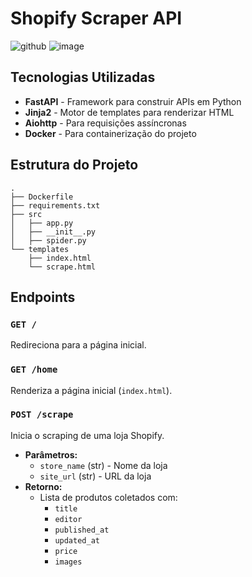 # Shopify Scraper API



![github](https://github.com/user-attachments/assets/d1aa3a3b-b569-4ec9-92fe-6e969c8efe64)
![image](https://github.com/user-attachments/assets/605a3b0c-39c5-43f8-b1d7-523a3174359b)


## Tecnologias Utilizadas
- **FastAPI** - Framework para construir APIs em Python
- **Jinja2** - Motor de templates para renderizar HTML
- **Aiohttp** - Para requisições assíncronas
- **Docker** - Para containerização do projeto

## Estrutura do Projeto
```
.
├── Dockerfile
├── requirements.txt
├── src
│   ├── app.py
│   ├── __init__.py
│   ├── spider.py
└── templates
    ├── index.html
    └── scrape.html
```


## Endpoints
### `GET /`
Redireciona para a página inicial.

### `GET /home`
Renderiza a página inicial (`index.html`).

### `POST /scrape`
Inicia o scraping de uma loja Shopify.
- **Parâmetros:**
  - `store_name` (str) - Nome da loja
  - `site_url` (str) - URL da loja
- **Retorno:**
  - Lista de produtos coletados com:
    - `title`
    - `editor`
    - `published_at`
    - `updated_at`
    - `price`
    - `images`






